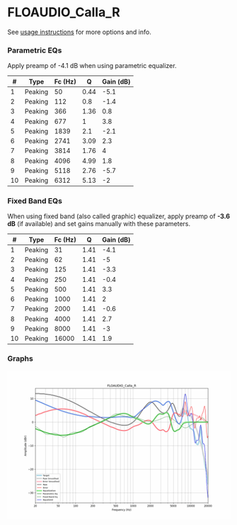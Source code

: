 # FLOAUDIO_Calla_R
See [usage instructions](https://github.com/jaakkopasanen/AutoEq#usage) for more options and info.

### Parametric EQs
Apply preamp of -4.1 dB when using parametric equalizer.

|   # | Type    |   Fc (Hz) |    Q |   Gain (dB) |
|-----|---------|-----------|------|-------------|
|   1 | Peaking |        50 | 0.44 |        -5.1 |
|   2 | Peaking |       112 | 0.8  |        -1.4 |
|   3 | Peaking |       366 | 1.36 |         0.8 |
|   4 | Peaking |       677 | 1    |         3.8 |
|   5 | Peaking |      1839 | 2.1  |        -2.1 |
|   6 | Peaking |      2741 | 3.09 |         2.3 |
|   7 | Peaking |      3814 | 1.76 |         4   |
|   8 | Peaking |      4096 | 4.99 |         1.8 |
|   9 | Peaking |      5118 | 2.76 |        -5.7 |
|  10 | Peaking |      6312 | 5.13 |        -2   |

### Fixed Band EQs
When using fixed band (also called graphic) equalizer, apply preamp of **-3.6 dB** (if available) and set gains manually with these parameters.

|   # | Type    |   Fc (Hz) |    Q |   Gain (dB) |
|-----|---------|-----------|------|-------------|
|   1 | Peaking |        31 | 1.41 |        -4.1 |
|   2 | Peaking |        62 | 1.41 |        -5   |
|   3 | Peaking |       125 | 1.41 |        -3.3 |
|   4 | Peaking |       250 | 1.41 |        -0.4 |
|   5 | Peaking |       500 | 1.41 |         3.3 |
|   6 | Peaking |      1000 | 1.41 |         2   |
|   7 | Peaking |      2000 | 1.41 |        -0.6 |
|   8 | Peaking |      4000 | 1.41 |         2.7 |
|   9 | Peaking |      8000 | 1.41 |        -3   |
|  10 | Peaking |     16000 | 1.41 |         1.9 |

### Graphs
![](./FLOAUDIO_Calla_R.png)
